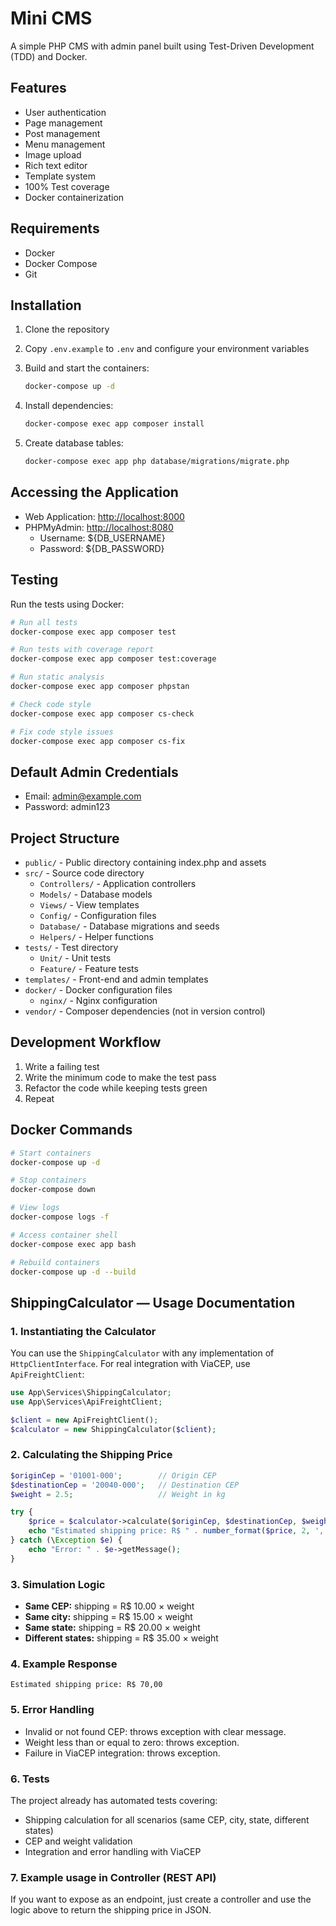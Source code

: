 # Mini CMS

A simple PHP CMS with admin panel built using Test-Driven Development (TDD) and Docker.

## Features

- User authentication
- Page management
- Post management
- Menu management
- Image upload
- Rich text editor
- Template system
- 100% Test coverage
- Docker containerization

## Requirements

- Docker
- Docker Compose
- Git

## Installation

1. Clone the repository
2. Copy `.env.example` to `.env` and configure your environment variables
3. Build and start the containers:

   ```bash
   docker-compose up -d
   ```

4. Install dependencies:

   ```bash
   docker-compose exec app composer install
   ```

5. Create database tables:

   ```bash
   docker-compose exec app php database/migrations/migrate.php
   ```

## Accessing the Application

- Web Application: <http://localhost:8000>
- PHPMyAdmin: <http://localhost:8080>
  - Username: ${DB_USERNAME}
  - Password: ${DB_PASSWORD}

## Testing

Run the tests using Docker:

```bash
# Run all tests
docker-compose exec app composer test

# Run tests with coverage report
docker-compose exec app composer test:coverage

# Run static analysis
docker-compose exec app composer phpstan

# Check code style
docker-compose exec app composer cs-check

# Fix code style issues
docker-compose exec app composer cs-fix
```

## Default Admin Credentials

- Email: <admin@example.com>
- Password: admin123

## Project Structure

- `public/` - Public directory containing index.php and assets
- `src/` - Source code directory
  - `Controllers/` - Application controllers
  - `Models/` - Database models
  - `Views/` - View templates
  - `Config/` - Configuration files
  - `Database/` - Database migrations and seeds
  - `Helpers/` - Helper functions
- `tests/` - Test directory
  - `Unit/` - Unit tests
  - `Feature/` - Feature tests
- `templates/` - Front-end and admin templates
- `docker/` - Docker configuration files
  - `nginx/` - Nginx configuration
- `vendor/` - Composer dependencies (not in version control)

## Development Workflow

1. Write a failing test
2. Write the minimum code to make the test pass
3. Refactor the code while keeping tests green
4. Repeat

## Docker Commands

```bash
# Start containers
docker-compose up -d

# Stop containers
docker-compose down

# View logs
docker-compose logs -f

# Access container shell
docker-compose exec app bash

# Rebuild containers
docker-compose up -d --build
```

## ShippingCalculator — Usage Documentation

### 1. Instantiating the Calculator

You can use the `ShippingCalculator` with any implementation of `HttpClientInterface`.
For real integration with ViaCEP, use `ApiFreightClient`:

```php
use App\Services\ShippingCalculator;
use App\Services\ApiFreightClient;

$client = new ApiFreightClient();
$calculator = new ShippingCalculator($client);
```

### 2. Calculating the Shipping Price

```php
$originCep = '01001-000';        // Origin CEP
$destinationCep = '20040-000';   // Destination CEP
$weight = 2.5;                   // Weight in kg

try {
    $price = $calculator->calculate($originCep, $destinationCep, $weight);
    echo "Estimated shipping price: R$ " . number_format($price, 2, ',', '.');
} catch (\Exception $e) {
    echo "Error: " . $e->getMessage();
}
```

### 3. Simulation Logic

- **Same CEP:** shipping = R$ 10.00 × weight
- **Same city:** shipping = R$ 15.00 × weight
- **Same state:** shipping = R$ 20.00 × weight
- **Different states:** shipping = R$ 35.00 × weight

### 4. Example Response

```
Estimated shipping price: R$ 70,00
```

### 5. Error Handling

- Invalid or not found CEP: throws exception with clear message.
- Weight less than or equal to zero: throws exception.
- Failure in ViaCEP integration: throws exception.

### 6. Tests

The project already has automated tests covering:

- Shipping calculation for all scenarios (same CEP, city, state, different states)
- CEP and weight validation
- Integration and error handling with ViaCEP

### 7. Example usage in Controller (REST API)

If you want to expose as an endpoint, just create a controller and use the logic above to return the shipping price in JSON.
